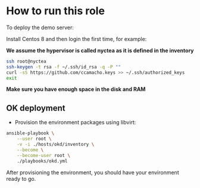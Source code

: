 # How to run this role

To deploy the demo server:

Install Centos 8 and then login the first time,
for example:

**We assume the hypervisor is called nyctea as it is defined in the inventory**

```bash
ssh root@nyctea
ssh-keygen -t rsa -f ~/.ssh/id_rsa -q -P ""
curl -sS https://github.com/ccamacho.keys >> ~/.ssh/authorized_keys
exit
```

**Make sure you have enough space in the disk and RAM**

## OK deployment

* Provision the environment packages using libvirt:

```bash
ansible-playbook \
    --user root \
    -v -i ./hosts/okd/inventory \
    --become \
    --become-user root \
    ./playbooks/okd.yml
```

After provisioning the environment, you should have your environment ready to go.
